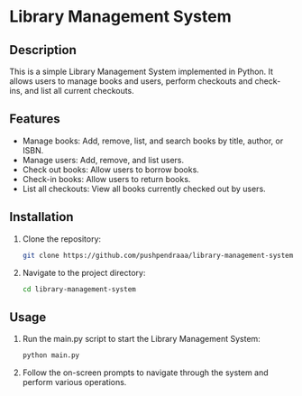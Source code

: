 # Library Management System

## Description

This is a simple Library Management System implemented in Python. It allows users to manage books and users, perform checkouts and check-ins, and list all current checkouts.

## Features

- Manage books: Add, remove, list, and search books by title, author, or ISBN.
- Manage users: Add, remove, and list users.
- Check out books: Allow users to borrow books.
- Check-in books: Allow users to return books.
- List all checkouts: View all books currently checked out by users.

## Installation

1. Clone the repository:

    ```bash
    git clone https://github.com/pushpendraaa/library-management-system.git
    ```

2. Navigate to the project directory:

    ```bash
    cd library-management-system
    ```

## Usage

1. Run the main.py script to start the Library Management System:

    ```bash
    python main.py
    ```

2. Follow the on-screen prompts to navigate through the system and perform various operations.

